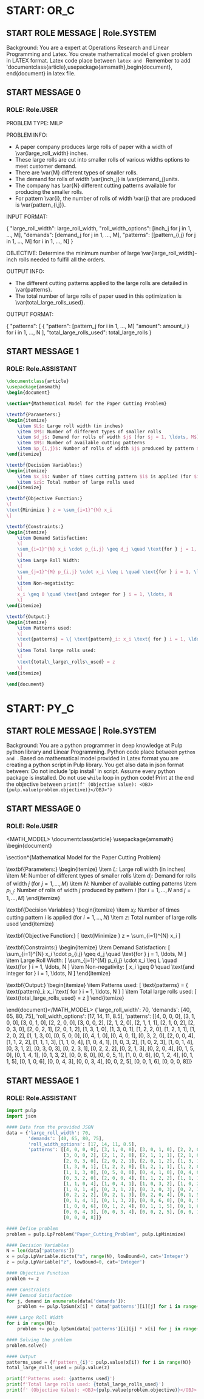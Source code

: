 # START: OR_C 
## START ROLE MESSAGE | Role.SYSTEM 
Background: You are a expert at Operations Research and Linear Programming and Latex. You create mathematical model of given problem in LATEX format. Latex code place between ```latex and ``` Remember to add 'documentclass{article},usepackage{amsmath},begin{document}, end{document} in latex file. 
## START MESSAGE 0 
### ROLE: Role.USER
<DESCRIPTION>
PROBLEM TYPE: MILP

PROBLEM INFO:

- A paper company produces large rolls of paper with a width of \var{large_roll_width} inches.
- These large rolls are cut into smaller rolls of various widths options to meet customer demand.
- There are \var{M} different types of smaller rolls.
- The demand for rolls of width \var{inch_j} ​is \var{demand_j}​ units.
- The company has \var{N} different cutting patterns available for producing the smaller rolls.
- For pattern \var{i}, the number of rolls of width \var{j} that are produced is \var{pattern_{i,j}}.

INPUT FORMAT: 

{
    "large_roll_width": large_roll_width,
    "roll_width_options": [inch_j for j in 1, ..., M],
    "demands": [demand_j for j in 1, ..., M],
    "patterns": [[pattern_{i,j} for j in 1, ..., M] for i in 1, ..., N]
}

OBJECTIVE: Determine the minimum number of large \var{large_roll_width}-inch rolls needed to fulfill all the orders.

OUTPUT INFO:

- The different cutting patterns applied to the large rolls are detailed in \var{patterns}.
- The total number of large rolls of paper used in this optimization is \var{total_large_rolls_used}.

OUTPUT FORMAT:

{
    "patterns": [
        {
         "pattern": [pattern_j for i in 1, ..., M]
         "amount": amount_i
        }
        for i in 1, ..., N
    ],
    "total_large_rolls_used": total_large_rolls
}
</DESCRIPTION>


## START MESSAGE 1 
### ROLE: Role.ASSISTANT
```latex
\documentclass{article}
\usepackage{amsmath}
\begin{document}

\section*{Mathematical Model for the Paper Cutting Problem}

\textbf{Parameters:}
\begin{itemize}
    \item $L$: Large roll width (in inches)
    \item $M$: Number of different types of smaller rolls
    \item $d_j$: Demand for rolls of width $j$ (for $j = 1, \ldots, M$)
    \item $N$: Number of available cutting patterns
    \item $p_{i,j}$: Number of rolls of width $j$ produced by pattern $i$ (for $i = 1, \ldots, N$ and $j = 1, \ldots, M$)
\end{itemize}

\textbf{Decision Variables:}
\begin{itemize}
    \item $x_i$: Number of times cutting pattern $i$ is applied (for $i = 1, \ldots, N$)
    \item $z$: Total number of large rolls used
\end{itemize}

\textbf{Objective Function:}
\[
\text{Minimize } z = \sum_{i=1}^{N} x_i
\]

\textbf{Constraints:}
\begin{itemize}
    \item Demand Satisfaction:
    \[
    \sum_{i=1}^{N} x_i \cdot p_{i,j} \geq d_j \quad \text{for } j = 1, \ldots, M
    \]
    \item Large Roll Width:
    \[
    \sum_{j=1}^{M} p_{i,j} \cdot x_i \leq L \quad \text{for } i = 1, \ldots, N
    \]
    \item Non-negativity:
    \[
    x_i \geq 0 \quad \text{and integer for } i = 1, \ldots, N
    \]
\end{itemize}

\textbf{Output:}
\begin{itemize}
    \item Patterns used:
    \[
    \text{patterns} = \{ \text{pattern}_i: x_i \text{ for } i = 1, \ldots, N \}
    \]
    \item Total large rolls used:
    \[
    \text{total\_large\_rolls\_used} = z
    \]
\end{itemize}

\end{document}
```

# START: PY_C 
## START ROLE MESSAGE | Role.SYSTEM 
Background: You are a python programmer in deep knowledge at Pulp python library and Linear Programming. Python code place between ```python and ```. Based on mathematical model provided in Latex format you are creating a python script in Pulp library. You get also data in json format between: <DATA></DATA> Do not include 'pip install' in script. Assume every python package is installed. Do not use `while` loop in python code! Print at the end the objective between <OBJ></OBJ> `print(f' (Objective Value): <OBJ>{pulp.value(problem.objective)}</OBJ>')` 
## START MESSAGE 0 
### ROLE: Role.USER
<MATH_MODEL>
\documentclass{article}
\usepackage{amsmath}
\begin{document}

\section*{Mathematical Model for the Paper Cutting Problem}

\textbf{Parameters:}
\begin{itemize}
    \item $L$: Large roll width (in inches)
    \item $M$: Number of different types of smaller rolls
    \item $d_j$: Demand for rolls of width $j$ (for $j = 1, \ldots, M$)
    \item $N$: Number of available cutting patterns
    \item $p_{i,j}$: Number of rolls of width $j$ produced by pattern $i$ (for $i = 1, \ldots, N$ and $j = 1, \ldots, M$)
\end{itemize}

\textbf{Decision Variables:}
\begin{itemize}
    \item $x_i$: Number of times cutting pattern $i$ is applied (for $i = 1, \ldots, N$)
    \item $z$: Total number of large rolls used
\end{itemize}

\textbf{Objective Function:}
\[
\text{Minimize } z = \sum_{i=1}^{N} x_i
\]

\textbf{Constraints:}
\begin{itemize}
    \item Demand Satisfaction:
    \[
    \sum_{i=1}^{N} x_i \cdot p_{i,j} \geq d_j \quad \text{for } j = 1, \ldots, M
    \]
    \item Large Roll Width:
    \[
    \sum_{j=1}^{M} p_{i,j} \cdot x_i \leq L \quad \text{for } i = 1, \ldots, N
    \]
    \item Non-negativity:
    \[
    x_i \geq 0 \quad \text{and integer for } i = 1, \ldots, N
    \]
\end{itemize}

\textbf{Output:}
\begin{itemize}
    \item Patterns used:
    \[
    \text{patterns} = \{ \text{pattern}_i: x_i \text{ for } i = 1, \ldots, N \}
    \]
    \item Total large rolls used:
    \[
    \text{total\_large\_rolls\_used} = z
    \]
\end{itemize}

\end{document}</MATH_MODEL>
<DATA>
{'large_roll_width': 70, 'demands': [40, 65, 80, 75], 'roll_width_options': [17, 14, 11, 8.5], 'patterns': [[4, 0, 0, 0], [3, 1, 0, 0], [3, 0, 1, 0], [2, 2, 0, 0], [3, 0, 0, 2], [2, 1, 2, 0], [2, 1, 1, 1], [2, 1, 0, 2], [2, 0, 3, 0], [2, 0, 2, 1], [2, 0, 1, 2], [1, 3, 1, 0], [1, 3, 0, 1], [1, 2, 2, 0], [1, 2, 1, 1], [1, 2, 0, 2], [1, 1, 3, 0], [0, 5, 0, 0], [0, 4, 1, 0], [0, 4, 0, 1], [0, 3, 2, 0], [2, 0, 0, 4], [1, 1, 2, 2], [1, 1, 1, 3], [1, 1, 0, 4], [1, 0, 4, 1], [1, 0, 3, 2], [1, 0, 2, 3], [1, 0, 1, 4], [0, 3, 1, 2], [0, 3, 0, 3], [0, 2, 3, 1], [0, 2, 2, 2], [0, 2, 1, 3], [0, 2, 0, 4], [0, 1, 5, 0], [0, 1, 4, 1], [0, 1, 3, 2], [0, 0, 6, 0], [0, 0, 5, 1], [1, 0, 0, 6], [0, 1, 2, 4], [0, 1, 1, 5], [0, 1, 0, 6], [0, 0, 4, 3], [0, 0, 3, 4], [0, 0, 2, 5], [0, 0, 1, 6], [0, 0, 0, 8]]}</DATA>


## START MESSAGE 1 
### ROLE: Role.ASSISTANT
```python
import pulp
import json

#### Data from the provided JSON
data = {'large_roll_width': 70, 
        'demands': [40, 65, 80, 75], 
        'roll_width_options': [17, 14, 11, 8.5], 
        'patterns': [[4, 0, 0, 0], [3, 1, 0, 0], [3, 0, 1, 0], [2, 2, 0, 0], 
                     [3, 0, 0, 2], [2, 1, 2, 0], [2, 1, 1, 1], [2, 1, 0, 2], 
                     [2, 0, 3, 0], [2, 0, 2, 1], [2, 0, 1, 2], [1, 3, 1, 0], 
                     [1, 3, 0, 1], [1, 2, 2, 0], [1, 2, 1, 1], [1, 2, 0, 2], 
                     [1, 1, 3, 0], [0, 5, 0, 0], [0, 4, 1, 0], [0, 4, 0, 1], 
                     [0, 3, 2, 0], [2, 0, 0, 4], [1, 1, 2, 2], [1, 1, 1, 3], 
                     [1, 1, 0, 4], [1, 0, 4, 1], [1, 0, 3, 2], [1, 0, 2, 3], 
                     [1, 0, 1, 4], [0, 3, 1, 2], [0, 3, 0, 3], [0, 2, 3, 1], 
                     [0, 2, 2, 2], [0, 2, 1, 3], [0, 2, 0, 4], [0, 1, 5, 0], 
                     [0, 1, 4, 1], [0, 1, 3, 2], [0, 0, 6, 0], [0, 0, 5, 1], 
                     [1, 0, 0, 6], [0, 1, 2, 4], [0, 1, 1, 5], [0, 1, 0, 6], 
                     [0, 0, 4, 3], [0, 0, 3, 4], [0, 0, 2, 5], [0, 0, 1, 6], 
                     [0, 0, 0, 8]]}

#### Define problem
problem = pulp.LpProblem("Paper_Cutting_Problem", pulp.LpMinimize)

#### Decision Variables
N = len(data['patterns'])
x = pulp.LpVariable.dicts("x", range(N), lowBound=0, cat='Integer')
z = pulp.LpVariable("z", lowBound=0, cat='Integer')

#### Objective Function
problem += z

#### Constraints
#### Demand Satisfaction
for j, demand in enumerate(data['demands']):
    problem += pulp.lpSum(x[i] * data['patterns'][i][j] for i in range(N)) >= demand

#### Large Roll Width
for i in range(N):
    problem += pulp.lpSum(data['patterns'][i][j] * x[i] for j in range(len(data['roll_width_options']))) <= data['large_roll_width']

#### Solving the problem
problem.solve()

#### Output
patterns_used = {f'pattern_{i}': pulp.value(x[i]) for i in range(N)}
total_large_rolls_used = pulp.value(z)

print(f'Patterns used: {patterns_used}')
print(f'Total large rolls used: {total_large_rolls_used}')
print(f' (Objective Value): <OBJ>{pulp.value(problem.objective)}</OBJ>')
```

